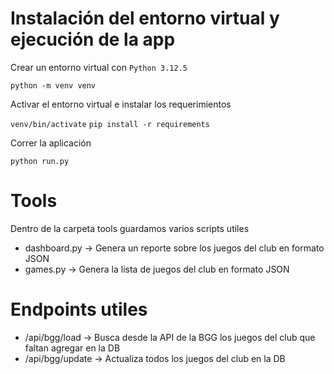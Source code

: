 # Instalación del entorno virtual y ejecución de la app

Crear un entorno virtual con `Python 3.12.5`

```python -m venv venv```

Activar el entorno virtual e instalar los requerimientos

```venv/bin/activate```
```pip install -r requirements```

Correr la aplicación

```python run.py```

# Tools

Dentro de la carpeta tools guardamos varios scripts utiles

 - dashboard.py -> Genera un reporte sobre los juegos del club en formato JSON
 - games.py -> Genera la lista de juegos del club en formato JSON

# Endpoints utiles

 - /api/bgg/load -> Busca desde la API de la BGG los juegos del club que faltan agregar en la DB
 - /api/bgg/update -> Actualiza todos los juegos del club en la DB

